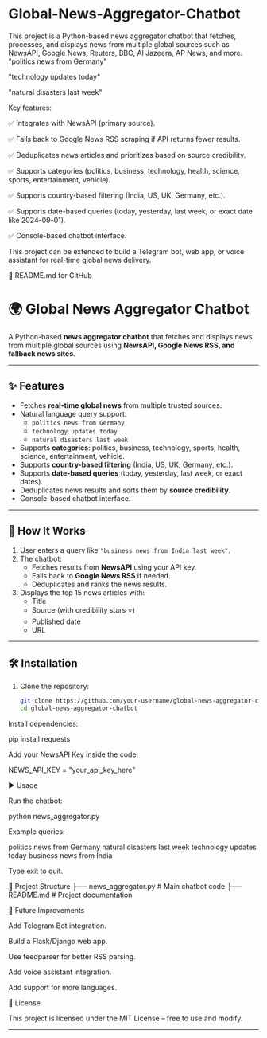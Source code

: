 # Global-News-Aggregator-Chatbot
This project is a Python-based news aggregator chatbot that fetches, processes, and displays news from multiple global sources such as NewsAPI, Google News, Reuters, BBC, Al Jazeera, AP News, and more.
"politics news from Germany"

"technology updates today"

"natural disasters last week"

Key features:

✅ Integrates with NewsAPI (primary source).

✅ Falls back to Google News RSS scraping if API returns fewer results.

✅ Deduplicates news articles and prioritizes based on source credibility.

✅ Supports categories (politics, business, technology, health, science, sports, entertainment, vehicle).

✅ Supports country-based filtering (India, US, UK, Germany, etc.).

✅ Supports date-based queries (today, yesterday, last week, or exact date like 2024-09-01).

✅ Console-based chatbot interface.

This project can be extended to build a Telegram bot, web app, or voice assistant for real-time global news delivery.

🔹 README.md for GitHub
# 🌍 Global News Aggregator Chatbot

A Python-based **news aggregator chatbot** that fetches and displays news from multiple global sources using **NewsAPI, Google News RSS, and fallback news sites**.

---

## ✨ Features
- Fetches **real-time global news** from multiple trusted sources.
- Natural language query support:
  - `politics news from Germany`
  - `technology updates today`
  - `natural disasters last week`
- Supports **categories**: politics, business, technology, sports, health, science, entertainment, vehicle.
- Supports **country-based filtering** (India, US, UK, Germany, etc.).
- Supports **date-based queries** (today, yesterday, last week, or exact dates).
- Deduplicates news results and sorts them by **source credibility**.
- Console-based chatbot interface.

---

## 🚀 How It Works
1. User enters a query like `"business news from India last week"`.
2. The chatbot:
   - Fetches results from **NewsAPI** using your API key.
   - Falls back to **Google News RSS** if needed.
   - Deduplicates and ranks the news results.
3. Displays the top 15 news articles with:
   - Title  
   - Source (with credibility stars ⭐)  
   - Published date  
   - URL  

---

## 🛠️ Installation

1. Clone the repository:
   ```bash
   git clone https://github.com/your-username/global-news-aggregator-chatbot.git
   cd global-news-aggregator-chatbot


Install dependencies:

pip install requests


Add your NewsAPI Key inside the code:

NEWS_API_KEY = "your_api_key_here"

▶️ Usage

Run the chatbot:

python news_aggregator.py


Example queries:

politics news from Germany
natural disasters last week
technology updates today
business news from India


Type exit to quit.

🔧 Project Structure
├── news_aggregator.py   # Main chatbot code
├── README.md            # Project documentation

📌 Future Improvements

Add Telegram Bot integration.

Build a Flask/Django web app.

Use feedparser for better RSS parsing.

Add voice assistant integration.

Add support for more languages.

📜 License

This project is licensed under the MIT License – free to use and modify.


---
